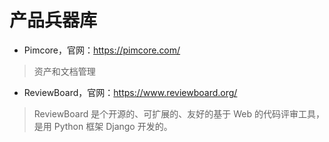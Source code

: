 # 产品兵器库

* Pimcore，官网：https://pimcore.com/
>资产和文档管理

* ReviewBoard，官网：https://www.reviewboard.org/
>ReviewBoard 是个开源的、可扩展的、友好的基于 Web 的代码评审工具，是用 Python 框架 Django 开发的。
